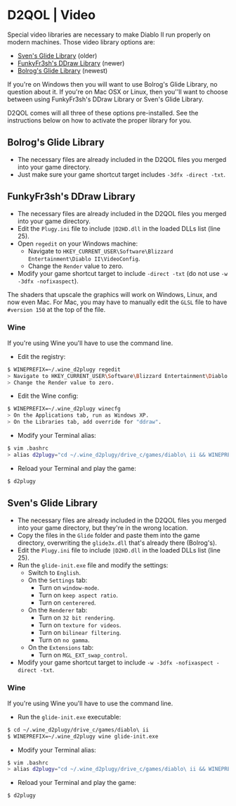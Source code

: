# D2QOL | Video

Special video libraries are necessary to make Diablo II run properly on modern machines.  Those video library options are:

- [Sven's Glide Library](http://www.svenswrapper.de/english/downloads.html) (older)
- [FunkyFr3sh's DDraw Library](https://github.com/CnCNet/cnc-ddraw/releases) (newer)
- [Bolrog's Glide Library](https://github.com/bolrog/d2dx/releases) (newest)

If you're on Windows then you will want to use Bolrog's Glide Library, no question about it.  If you're on Mac OSX or Linux, then you''ll want to choose between using FunkyFr3sh's DDraw Library or Sven's Glide Library.

D2QOL comes will all three of these options pre-installed.  See the instructions below on how to activate the proper library for you.

## Bolrog's Glide Library

- The necessary files are already included in the D2QOL files you merged into your game directory.
- Just make sure your game shortcut target includes ``-3dfx -direct -txt``.

## FunkyFr3sh's DDraw Library

- The necessary files are already included in the D2QOL files you merged into your game directory.
- Edit the ``Plugy.ini`` file to include ``|D2HD.dll`` in the loaded DLLs list (line 25).
- Open ``regedit`` on your Windows machine:
	- Navigate to ``HKEY_CURRENT_USER\Software\Blizzard Entertainment\Diablo II\VideoConfig``.
	- Change the ``Render`` value to zero.
- Modify your game shortcut target to include ``-direct -txt`` (do not use ``-w -3dfx -nofixaspect``).

The shaders that upscale the graphics will work on Windows, Linux, and now even Mac.  For Mac, you may have to manually edit the ``GLSL`` file to have ``#version 150`` at the top of the file.

### Wine

If you're using Wine you'll have to use the command line.

- Edit the registry:
```bash
$ WINEPREFIX=~/.wine_d2plugy regedit
> Navigate to HKEY_CURRENT_USER\Software\Blizzard Entertainment\Diablo II\VideoConfig.
> Change the Render value to zero.
```
- Edit the Wine config:
```bash
$ WINEPREFIX=~/.wine_d2plugy winecfg
> On the Applications tab, run as Windows XP.
> On the Libraries tab, add override for "ddraw".
```
- Modify your Terminal alias:
```bash
$ vim .bashrc
> alias d2plugy="cd ~/.wine_d2plugy/drive_c/games/diablo\ ii && WINEPREFIX=~/.wine_d2plugy wine game.exe -direct -txt"
```
- Reload your Terminal and play the game:
```bash
$ d2plugy
```

## Sven's Glide Library

- The necessary files are already included in the D2QOL files you merged into your game directory, but they're in the wrong location.
- Copy the files in the ``Glide`` folder and paste them into the game directory, overwriting the ``glide3x.dll`` that's already there (Bolrog's).
- Edit the ``Plugy.ini`` file to include ``|D2HD.dll`` in the loaded DLLs list (line 25).
- Run the ``glide-init.exe`` file and modify the settings:
	- Switch to ``English``.
	- On the ``Settings`` tab:
		- Turn on ``window-mode``.
		- Turn on ``keep aspect ratio``.
		- Turn on ``centerered``.
	- On the ``Renderer`` tab:
		- Turn on ``32 bit rendering``.
		- Turn on ``texture for videos``.
		- Turn on ``bilinear filtering``.
		- Turn on ``no gamma``.
	- On the ``Extensions`` tab:
		- Turn on ``MGL_EXT_swap_control``.
- Modify your game shortcut target to include ``-w -3dfx -nofixaspect -direct -txt``.

### Wine

If you're using Wine you'll have to use the command line.

- Run the ``glide-init.exe`` executable:
```bash
$ cd ~/.wine_d2plugy/drive_c/games/diablo\ ii
$ WINEPREFIX=~/.wine_d2plugy wine glide-init.exe
```
- Modify your Terminal alias:
```bash
$ vim .bashrc
> alias d2plugy="cd ~/.wine_d2plugy/drive_c/games/diablo\ ii && WINEPREFIX=~/.wine_d2plugy wine game.exe -w -3dfx -nofixaspect -direct -txt"
```
- Reload your Terminal and play the game:
```bash
$ d2plugy
```